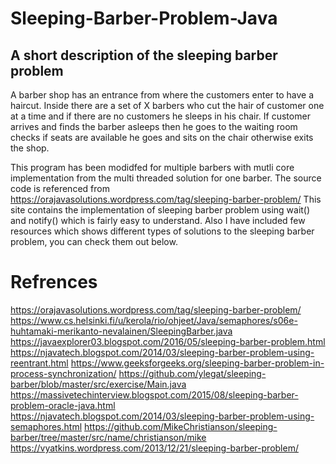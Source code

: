 # Sleeping-Barber-Problem-Java

## A short description of the sleeping barber problem
A barber shop has an entrance from where the customers enter to have a haircut. Inside there are a set of X barbers who cut the hair of customer one at a time and if there are no customers he sleeps in his chair. If customer arrives and finds the barber asleeps then he goes to the waiting room checks if seats are available he goes and sits on the chair otherwise exits the shop. 

This program has been modidfed for multiple barbers with mutli core implementation from the multi threaded solution for one barber. The source code is referenced from https://orajavasolutions.wordpress.com/tag/sleeping-barber-problem/ This site contains the implementation of sleeping barber problem using wait() and notify() which is fairly easy to understand. Also I have included few resources which shows different types of solutions to the sleeping barber problem, you can check them out below.

# Refrences
https://orajavasolutions.wordpress.com/tag/sleeping-barber-problem/
https://www.cs.helsinki.fi/u/kerola/rio/ohjeet/Java/semaphores/s06e-huhtamaki-merikanto-nevalainen/SleepingBarber.java
https://javaexplorer03.blogspot.com/2016/05/sleeping-barber-problem.html
https://njavatech.blogspot.com/2014/03/sleeping-barber-problem-using-reentrant.html
https://www.geeksforgeeks.org/sleeping-barber-problem-in-process-synchronization/
https://github.com/ylegat/sleeping-barber/blob/master/src/exercise/Main.java
https://massivetechinterview.blogspot.com/2015/08/sleeping-barber-problem-oracle-java.html
https://njavatech.blogspot.com/2014/03/sleeping-barber-problem-using-semaphores.html
https://github.com/MikeChristianson/sleeping-barber/tree/master/src/name/christianson/mike
https://vyatkins.wordpress.com/2013/12/21/sleeping-barber-problem/
